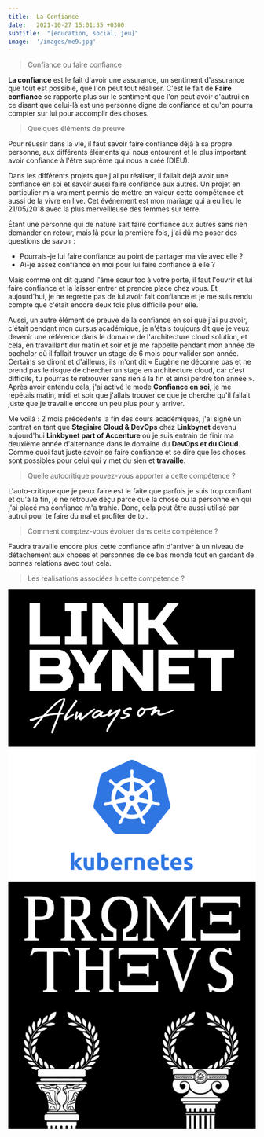 ```yaml
---
title:  La Confiance
date:   2021-10-27 15:01:35 +0300
subtitle:  "[education, social, jeu]"
image:  '/images/me9.jpg'
---
```


> Confiance ou faire confiance

**La confiance** est le fait d'avoir une assurance, un sentiment d'assurance que tout est possible, que l'on peut tout réaliser. C'est le fait de **Faire confiance** se rapporte plus sur le sentiment que l'on peut avoir d'autrui en ce disant que celui-là est une personne digne de confiance et qu'on pourra compter sur lui pour accomplir des choses.

> Quelques éléments de preuve

Pour réussir dans la vie, il faut savoir faire confiance déjà à sa propre personne, aux différents éléments qui nous entourent et le plus important avoir confiance à l'être suprême qui nous a créé (DIEU).

Dans les différents projets que j'ai pu réaliser, il fallait déjà avoir une confiance en soi et savoir aussi faire confiance aux autres. Un projet en particulier m'a vraiment permis de mettre en valeur cette compétence et aussi de la vivre en live. Cet événement est mon mariage qui a eu lieu le 21/05/2018 avec la plus merveilleuse des femmes sur terre.  

Étant une personne qui de nature sait faire confiance aux autres sans rien demander en retour, mais là pour la première fois, j'ai dû me poser des questions de savoir :

- Pourrais-je lui faire confiance au point de partager ma vie avec elle ?
- Ai-je assez confiance en moi pour lui faire confiance à elle ?

Mais comme ont dit quand l'âme sœur toc à votre porte, il faut l'ouvrir et lui faire confiance et la laisser entrer et prendre place chez vous. Et aujourd'hui, je ne regrette pas de lui avoir fait confiance et je me suis rendu compte que c'était encore deux fois plus difficile pour elle.

Aussi, un autre élément de preuve de la confiance en soi que j'ai pu avoir, c'était pendant mon cursus académique, je n'étais toujours dit que je veux devenir une référence dans le domaine de l'architecture cloud solution, et cela, en travaillant dur matin et soir et je me rappelle pendant mon année de bachelor où il fallait trouver un stage de 6 mois pour valider son année. Certains se diront et d'ailleurs, ils m'ont dit « Eugène ne déconne pas et ne prend pas le risque de chercher un stage en architecture cloud, car c'est difficile, tu pourras te retrouver sans rien à la fin et ainsi perdre ton année ». Après avoir entendu cela, j'ai activé le mode **Confiance en soi**, je me répétais matin, midi et soir que j'allais trouver ce que je cherche qu'il fallait juste que je travaille encore un peu plus pour y arriver.

Me voilà : 2 mois précédents la fin des cours académiques, j'ai signé un contrat en tant que **Stagiaire Cloud & DevOps** chez **Linkbynet** devenu aujourd'hui **Linkbynet part of Accenture** où je suis entrain de finir ma deuxième année d'alternance dans le domaine du **DevOps et du Cloud**. Comme quoi faut juste savoir se faire confiance et se dire que les choses sont possibles pour celui qui y met du sien et **travaille**. 

> Quelle autocritique pouvez-vous apporter à cette compétence ? 

L'auto-critique que je peux faire est le faite que parfois je suis trop confiant et qu'à la fin, je ne retrouve déçu parce que la chose ou la personne en qui j'ai placé ma confiance m'a trahie. Donc, cela peut être aussi utilisé par autrui pour te faire du mal et profiter de toi.

> Comment comptez-vous évoluer dans cette compétence ? 

Faudra travaille encore plus cette confiance afin d'arriver à un niveau de détachement aux choses et personnes de ce bas monde tout en gardant de bonnes relations avec tout cela. 

> Les réalisations associées à cette compétence ?

<div class="gallery-box">
  <div class="gallery">
    <a href="https://eugenemazamda-cloud.com/projects/ccoe-lbn" target="_blank"><img src="/images/lbn.png" alt="Project"></a>
    <a href="https://eugenemazamda-cloud.com/projects/lbnpuzzle" target="_blank"><img src="/images/kubernetes.png" alt="Project"></a>
    <a href="https://eugenemazamda-cloud.com/projects/prometheus" target="_blank"><img src="/images/prometheus.png" alt="Project"></a>
  </div>
</div>